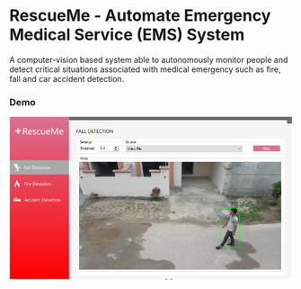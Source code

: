 # RescueMe - Automate Emergency Medical Service (EMS) System

A computer-vision based system able to autonomously monitor people and detect critical situations associated with medical emergency such as fire, fall and car accident detection.

### Demo
![Alt Text](demo.PNG)
